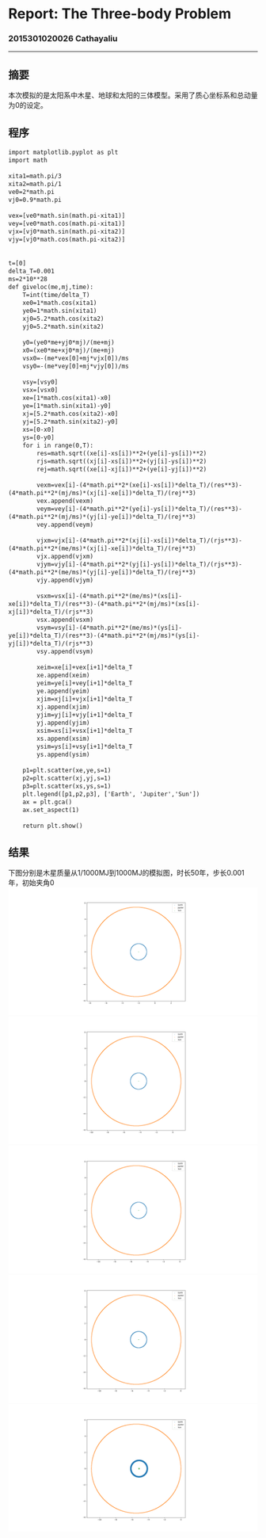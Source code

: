 # Report: The Three-body Problem
### 2015301020026 Cathayaliu
***
## 摘要
本次模拟的是太阳系中木星、地球和太阳的三体模型。采用了质心坐标系和总动量为0的设定。

## 程序
```
import matplotlib.pyplot as plt
import math

xita1=math.pi/3
xita2=math.pi/1
ve0=2*math.pi
vj0=0.9*math.pi

vex=[ve0*math.sin(math.pi-xita1)]
vey=[ve0*math.cos(math.pi-xita1)]
vjx=[vj0*math.sin(math.pi-xita2)]
vjy=[vj0*math.cos(math.pi-xita2)]


t=[0]
delta_T=0.001
ms=2*10**28
def giveloc(me,mj,time):
    T=int(time/delta_T)
    xe0=1*math.cos(xita1)
    ye0=1*math.sin(xita1)
    xj0=5.2*math.cos(xita2)
    yj0=5.2*math.sin(xita2)
    
    y0=(ye0*me+yj0*mj)/(me+mj)
    x0=(xe0*me+xj0*mj)/(me+mj)
    vsx0=-(me*vex[0]+mj*vjx[0])/ms
    vsy0=-(me*vey[0]+mj*vjy[0])/ms
    
    vsy=[vsy0]
    vsx=[vsx0]
    xe=[1*math.cos(xita1)-x0]
    ye=[1*math.sin(xita1)-y0]
    xj=[5.2*math.cos(xita2)-x0]
    yj=[5.2*math.sin(xita2)-y0]
    xs=[0-x0]
    ys=[0-y0]
    for i in range(0,T):
        res=math.sqrt((xe[i]-xs[i])**2+(ye[i]-ys[i])**2)
        rjs=math.sqrt((xj[i]-xs[i])**2+(yj[i]-ys[i])**2)
        rej=math.sqrt((xe[i]-xj[i])**2+(ye[i]-yj[i])**2)
            
        vexm=vex[i]-(4*math.pi**2*(xe[i]-xs[i])*delta_T)/(res**3)-(4*math.pi**2*(mj/ms)*(xj[i]-xe[i])*delta_T)/(rej**3)
        vex.append(vexm)
        veym=vey[i]-(4*math.pi**2*(ye[i]-ys[i])*delta_T)/(res**3)-(4*math.pi**2*(mj/ms)*(yj[i]-ye[i])*delta_T)/(rej**3)
        vey.append(veym)
            
        vjxm=vjx[i]-(4*math.pi**2*(xj[i]-xs[i])*delta_T)/(rjs**3)-(4*math.pi**2*(me/ms)*(xj[i]-xe[i])*delta_T)/(rej**3)
        vjx.append(vjxm)
        vjym=vjy[i]-(4*math.pi**2*(yj[i]-ys[i])*delta_T)/(rjs**3)-(4*math.pi**2*(me/ms)*(yj[i]-ye[i])*delta_T)/(rej**3)
        vjy.append(vjym)
        
        vsxm=vsx[i]-(4*math.pi**2*(me/ms)*(xs[i]-xe[i])*delta_T)/(res**3)-(4*math.pi**2*(mj/ms)*(xs[i]-xj[i])*delta_T)/(rjs**3)
        vsx.append(vsxm)
        vsym=vsy[i]-(4*math.pi**2*(me/ms)*(ys[i]-ye[i])*delta_T)/(res**3)-(4*math.pi**2*(mj/ms)*(ys[i]-yj[i])*delta_T)/(rjs**3)
        vsy.append(vsym)
            
        xeim=xe[i]+vex[i+1]*delta_T
        xe.append(xeim)
        yeim=ye[i]+vey[i+1]*delta_T
        ye.append(yeim)
        xjim=xj[i]+vjx[i+1]*delta_T
        xj.append(xjim)
        yjim=yj[i]+vjy[i+1]*delta_T
        yj.append(yjim)
        xsim=xs[i]+vsx[i+1]*delta_T
        xs.append(xsim)
        ysim=ys[i]+vsy[i+1]*delta_T
        ys.append(ysim)

    p1=plt.scatter(xe,ye,s=1)
    p2=plt.scatter(xj,yj,s=1)
    p3=plt.scatter(xs,ys,s=1)
    plt.legend([p1,p2,p3], ['Earth', 'Jupiter','Sun'])
    ax = plt.gca()
    ax.set_aspect(1)
        
    return plt.show()

```

## 结果
下图分别是木星质量从1/1000MJ到1000MJ的模拟图，时长50年，步长0.001年，初始夹角0
![](https://github.com/Cathayaliu/computationalphysics_N2015301020026/blob/master/9th%20homework/Figure_1.png)
![](https://github.com/Cathayaliu/computationalphysics_N2015301020026/blob/master/9th%20homework/Figure_1-1.png)
![](https://github.com/Cathayaliu/computationalphysics_N2015301020026/blob/master/9th%20homework/Figure_1-2.png)
![](https://github.com/Cathayaliu/computationalphysics_N2015301020026/blob/master/9th%20homework/Figure_1-3.png)
![](https://github.com/Cathayaliu/computationalphysics_N2015301020026/blob/master/9th%20homework/Figure_1-4.png)
